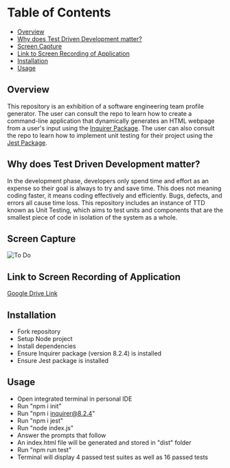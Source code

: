 # Table of Contents

  - [Overview](#overview)
  - [Why does Test Driven Development matter?](#why-does-test-driven-development-matter)
  - [Screen Capture](#screen-capture)
  - [Link to Screen Recording of Application](#link-to-screen-recording-of-application)
  - [Installation](#installation)
  - [Usage](#usage)
  
## Overview
This repository is an exhibition of a software engineering team profile generator. The user can consult the repo to learn how to create a command-line application that dynamically generates an HTML webpage from a user's input using the <a href="https://www.npmjs.com/package/inquirer" target="_blank">Inquirer Package</a>. The user can also consult the repo to learn how to implement unit testing for their project using the  <a href="https://www.npmjs.com/package/jest" target="_blank">Jest Package</a>.  

## Why does Test Driven Development matter?
In the development phase, developers only spend time and effort as an expense so their goal is always to try and save time. This does not meaning coding faster, it means coding effectively and efficiently. Bugs, defects, and errors all cause time loss. This repository includes an instance of TTD known as Unit Testing, which aims to test units and components that are the smallest piece of code in isolation of the system as a whole. 

## Screen Capture
![To Do]()

## Link to Screen Recording of Application
[Google Drive Link](https://drive.google.com/file/d/1tLloGdNY4y0uFCW7dVaPTKS29s7X79Vz/view?usp=sharing)

## Installation

  - Fork repository
  - Setup Node project
  - Install dependencies
  - Ensure Inquirer package (version 8.2.4) is installed
  - Ensure Jest package is installed 
  
## Usage

  - Open integrated terminal in personal IDE
  - Run "npm i init"
  - Run "npm i inquirer@8.2.4"
  - Run "npm i jest"
  - Run "node index.js"
  - Answer the prompts that follow
  - An index.html file will be generated and stored in "dist" folder
  - Run "npm run test"
  - Terminal will display 4 passed test suites as well as 16 passed tests